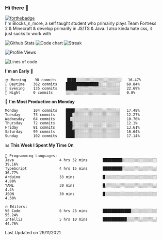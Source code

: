 ### Hi there 👋
[![forthebadge](https://forthebadge.com/images/badges/0-percent-optimized.svg)](https://forthebadge.com)<br>
I'm Blocks_n_more, a self taught student who primairly plays Team Fortress 2 & Minecraft & develop primarily in JS/TS & Java. I also kinda hate css, it just sucks to work with

![Github Stats](https://github-readme-stats.vercel.app/api?username=blocksnmore&show_icons=true&theme=dark)
![Code chart](https://github-readme-stats.vercel.app/api/top-langs/?username=blocksnmore&layout=compact&theme=dark)
![Streak](https://github-readme-streak-stats.herokuapp.com/?user=blocksnmore&theme=dark&hide_border=true)
<!--START_SECTION:waka-->
![Profile Views](http://img.shields.io/badge/Profile%20Views-0-blue)

![Lines of code](https://img.shields.io/badge/From%20Hello%20World%20I%27ve%20Written-2.1%20million%20lines%20of%20code-blue)

**I'm an Early 🐤** 

```text
🌞 Morning    98 commits     ████░░░░░░░░░░░░░░░░░░░░░   16.47% 
🌆 Daytime    362 commits    ███████████████░░░░░░░░░░   60.84% 
🌃 Evening    135 commits    █████░░░░░░░░░░░░░░░░░░░░   22.69% 
🌙 Night      0 commits      ░░░░░░░░░░░░░░░░░░░░░░░░░   0.0%

```
📅 **I'm Most Productive on Monday** 

```text
Monday       104 commits    ████░░░░░░░░░░░░░░░░░░░░░   17.48% 
Tuesday      73 commits     ███░░░░░░░░░░░░░░░░░░░░░░   12.27% 
Wednesday    64 commits     ██░░░░░░░░░░░░░░░░░░░░░░░   10.76% 
Thursday     72 commits     ███░░░░░░░░░░░░░░░░░░░░░░   12.1% 
Friday       81 commits     ███░░░░░░░░░░░░░░░░░░░░░░   13.61% 
Saturday     99 commits     ████░░░░░░░░░░░░░░░░░░░░░   16.64% 
Sunday       102 commits    ████░░░░░░░░░░░░░░░░░░░░░   17.14%

```


📊 **This Week I Spent My Time On** 

```text
💬 Programming Languages: 
Java                     4 hrs 32 mins       █████████░░░░░░░░░░░░░░░░   39.16% 
TypeScript               4 hrs 15 mins       █████████░░░░░░░░░░░░░░░░   36.77% 
Arduino                  33 mins             █░░░░░░░░░░░░░░░░░░░░░░░░   4.88% 
YAML                     30 mins             █░░░░░░░░░░░░░░░░░░░░░░░░   4.4% 
JSON                     30 mins             █░░░░░░░░░░░░░░░░░░░░░░░░   4.38%

🔥 Editors: 
VS Code                  6 hrs 23 mins       █████████████░░░░░░░░░░░░   55.24% 
IntelliJ                 5 hrs 10 mins       ███████████░░░░░░░░░░░░░░   44.76%

```


 Last Updated on 29/11/2021
<!--END_SECTION:waka-->

